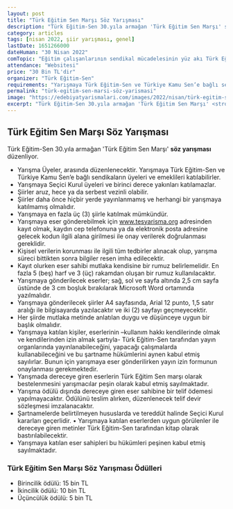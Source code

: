 ```yaml
---
layout: post
title: "Türk Eğitim Sen Marşı Söz Yarışması"
description: "Türk Eğitim-Sen 30.yıla armağan 'Türk Eğitim Sen Marşı' söz yarışması düzenliyor."
category: articles
tags: [nisan 2022, şiir yarışması, genel]
lastDate: 1651266000
dateHuman: "30 Nisan 2022"
comTopic: "Eğitim çalışanlarının sendikal mücadelesinin yüz akı Türk Eğitim Sen’i ve ilkelerini ihtiva eden Türk Eğitim Sen’in kimliğini ve kurumsal bakış açısını yansıtan bir marş sözü yazılması."
attendance: "Websitesi"
price: "30 Bin TL'dir"
organizer: "Türk Eğitim-Sen"
requirements: "Yarışmaya Türk Eğitim-Sen ve Türkiye Kamu Sen’e bağlı sendikaların üyeleri ve emeklileri katılabilirler."
permalink: "türk-egitim-sen-marsi-söz-yarismasi"
image: "https://edebiyatyarismalari.com/images/2022/nisan/türk-egitim-sen-marsi-söz-yarismasi.jpg"
excerpt: "Türk Eğitim-Sen 30.yıla armağan 'Türk Eğitim Sen Marşı' <strong> söz yarışması </strong> düzenliyor."
---
```


## Türk Eğitim Sen Marşı Söz Yarışması
Türk Eğitim-Sen 30.yıla armağan 'Türk Eğitim Sen Marşı' **söz yarışması** düzenliyor.

- Yarışma Üyeler, arasında düzenlenecektir. Yarışmaya Türk Eğitim-Sen ve Türkiye Kamu Sen’e bağlı sendikaların üyeleri ve emeklileri katılabilirler. 
- Yarışmaya Seçici Kurul üyeleri ve birinci derece yakınları katılamazlar. 
- Şiirler aruz, hece ya da serbest vezinli olabilir.
- Şiirler daha önce hiçbir yerde yayınlanmamış ve herhangi bir yarışmaya katılmamış olmalıdır.
- Yarışmaya en fazla üç (3) şiirle katılmak mümkündür. 
- Yarışmaya eser gönderebilmek için www.tesyarisma.org adresinden kayıt olmak, kaydın cep telefonuna ya da elektronik posta adresine gelecek kodun ilgili alana girilmesi ile onay verilerek doğrulanması gereklidir. 
- Kişisel verilerin korunması ile ilgili tüm tedbirler alınacak olup, yarışma süreci bittikten sonra bilgiler resen imha edilecektir. 
- Kayıt olurken eser sahibi mutlaka kendisine bir rumuz belirlemelidir. En fazla 5 (beş) harf ve 3 (üç) rakamdan oluşan bir rumuz kullanılacaktır. 
- Yarışmaya gönderilecek eserler; sağ, sol ve sayfa altında 2,5 cm sayfa üstünde de 3 cm boşluk bırakılarak Microsoft Word ortamında yazılmalıdır. 
- Yarışmaya gönderilecek şiirler A4 sayfasında, Arial 12 punto, 1,5 satır aralığı ile bilgisayarda yazılacaktır ve iki (2) sayfayı geçmeyecektir. 
- Her şiirde mutlaka metinde anlatılan duygu ve düşünceye uygun bir başlık olmalıdır. 
- Yarışmaya katılan kişiler, eserlerinin –kullanım hakkı kendilerinde olmak ve kendilerinden izin almak şartıyla- Türk Eğitim-Sen tarafından yayın organlarında yayınlanabileceğini, yapacağı çalışmalarda kullanabileceğini ve bu şartname hükümlerini aynen kabul etmiş sayılırlar. Bunun için yarışmaya eser gönderilirken yayın izin formunun onaylanması gerekmektedir. 
- Yarışmada dereceye giren eserlerin Türk Eğitim Sen marşı olarak bestelenmesini yarışmacılar peşin olarak kabul etmiş sayılmaktadır. 
- Yarışma ödülü dışında dereceye giren eser sahibine bir telif ödemesi yapılmayacaktır. Ödülünü teslim alırken, düzenlenecek telif devir sözleşmesi imzalanacaktır. 
- Şartnamelerde belirtilmeyen hususlarda ve tereddüt halinde Seçici Kurul kararları geçerlidir. • Yarışmaya katılan eserlerden uygun görülenler ile dereceye giren metinler Türk Eğitim-Sen tarafından kitap olarak bastırılabilecektir.
- Yarışmaya katılan eser sahipleri bu hükümleri peşinen kabul etmiş sayılmaktadır.

### Türk Eğitim Sen Marşı Söz Yarışması Ödülleri
- Birincilik ödülü: 15 bin TL 
- İkincilik ödülü: 10 bin TL 
- Üçüncülük ödülü: 5 bin TL
